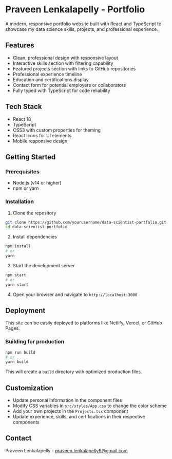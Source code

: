 # Praveen Lenkalapelly - Portfolio

A modern, responsive portfolio website built with React and TypeScript to showcase my data science skills, projects, and professional experience.

## Features

- Clean, professional design with responsive layout
- Interactive skills section with filtering capability
- Featured projects section with links to GitHub repositories
- Professional experience timeline
- Education and certifications display
- Contact form for potential employers or collaborators
- Fully typed with TypeScript for code reliability

## Tech Stack

- React 18
- TypeScript
- CSS3 with custom properties for theming
- React Icons for UI elements
- Mobile responsive design

## Getting Started

### Prerequisites

- Node.js (v14 or higher)
- npm or yarn

### Installation

1. Clone the repository
```bash
git clone https://github.com/yourusername/data-scientist-portfolio.git
cd data-scientist-portfolio
```

2. Install dependencies
```bash
npm install
# or
yarn
```

3. Start the development server
```bash
npm start
# or
yarn start
```

4. Open your browser and navigate to `http://localhost:3000`

## Deployment

This site can be easily deployed to platforms like Netlify, Vercel, or GitHub Pages.

### Building for production

```bash
npm run build
# or
yarn build
```

This will create a `build` directory with optimized production files.

## Customization

- Update personal information in the component files
- Modify CSS variables in `src/styles/App.css` to change the color scheme
- Add your own projects in the `Projects.tsx` component
- Update experience, skills, and certifications in their respective components

## Contact

Praveen Lenkalapelly - praveen.lenkalapelly9@gmail.com
